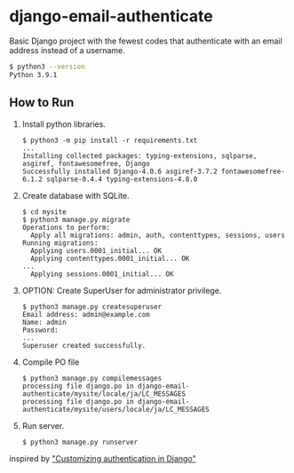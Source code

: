 # django-email-authenticate

Basic Django project with the fewest codes that authenticate with an email address instead of a username.

```sh
$ python3 --version
Python 3.9.1
```

## How to Run

1. Install python libraries.
    ```shell
    $ python3 -m pip install -r requirements.txt
    ...
    Installing collected packages: typing-extensions, sqlparse, asgiref, fontawesomefree, Django
    Successfully installed Django-4.0.6 asgiref-3.7.2 fontawesomefree-6.1.2 sqlparse-0.4.4 typing-extensions-4.8.0
    ```
1. Create database with SQLite.
    ```shell
    $ cd mysite
    $ python3 manage.py migrate
    Operations to perform:
      Apply all migrations: admin, auth, contenttypes, sessions, users
    Running migrations:
      Applying users.0001_initial... OK
      Applying contenttypes.0001_initial... OK
    ...
      Applying sessions.0001_initial... OK
    ```
1. OPTION: Create SuperUser for administrator privilege.
    ```shell
    $ python3 manage.py createsuperuser
    Email address: admin@example.com
    Name: admin
    Password: 
    ...
    Superuser created successfully.
    ```
1. Compile PO file
    ```shell
    $ python3 manage.py compilemessages
    processing file django.po in django-email-authenticate/mysite/locale/ja/LC_MESSAGES
    processing file django.po in django-email-authenticate/mysite/users/locale/ja/LC_MESSAGES
    ```
1. Run server.
    ```shell
    $ python3 manage.py runserver
    ```

inspired by ["Customizing authentication in Django"](https://docs.djangoproject.com/en/4.1/topics/auth/customizing/)
